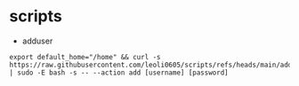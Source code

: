 # scripts

- adduser

```shell
export default_home="/home" && curl -s https://raw.githubusercontent.com/leoli0605/scripts/refs/heads/main/adduser.sh | sudo -E bash -s -- --action add [username] [password]
```
